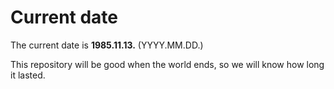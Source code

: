 # Current date

The current date is **1985.11.13.** (YYYY.MM.DD.)

This repository will be good when the world ends, so we will know how long it lasted.